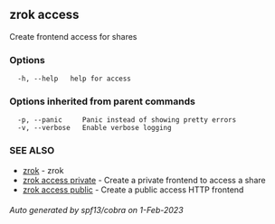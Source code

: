 ## zrok access

Create frontend access for shares

### Options

```
  -h, --help   help for access
```

### Options inherited from parent commands

```
  -p, --panic     Panic instead of showing pretty errors
  -v, --verbose   Enable verbose logging
```

### SEE ALSO

* [zrok](zrok.md)	 - zrok
* [zrok access private](zrok_access_private.md)	 - Create a private frontend to access a share
* [zrok access public](zrok_access_public.md)	 - Create a public access HTTP frontend

###### Auto generated by spf13/cobra on 1-Feb-2023
